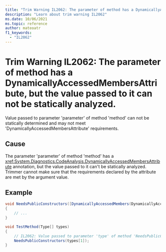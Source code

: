 ```yaml
---
title: "Trim Warning IL2062: The parameter of method has a DynamicallyAccessedMembersAttribute, but the value passed to it can not be statically analyzed."
description: "Learn about trim warning IL2062"
ms.date: 10/06/2021
ms.topic: reference
author: mateoatr
f1_keywords:
  - "IL2062"
---
```

# Trim Warning IL2062: The parameter of method has a DynamicallyAccessedMembersAttribute, but the value passed to it can not be statically analyzed.

Value passed to parameter 'parameter' of method 'method' can not be statically determined and may not meet 'DynamicallyAccessedMembersAttribute' requirements.

## Cause

The parameter 'parameter' of method 'method' has a <xref:System.Diagnostics.CodeAnalysis.DynamicallyAccessedMembersAttribute> annotation, but the value passed to it can't be statically analyzed. Trimmer cannot make sure that the requirements declared by the attribute are met by the argument value.

## Example

```C#
void NeedsPublicConstructors([DynamicallyAccessedMembers(DynamicallyAccessedMemberTypes.PublicConstructors)] Type type)
{
    // ...
}

void TestMethod(Type[] types)
{
    // IL2062: Value passed to parameter 'type' of method 'NeedsPublicConstructors' can not be statically determined and may not meet 'DynamicallyAccessedMembersAttribute' requirements.
    NeedsPublicConstructors(types[1]);
}
```
